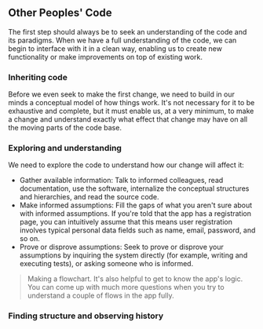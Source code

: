 ## Other Peoples' Code

The first step should always be to seek an understanding of the code and its paradigms. When we have a full understanding
of the code, we can begin to interface with it in a clean way, enabling us to create new functionality or make
improvements on top of existing work.

### Inheriting code
Before we even seek to make the first change, we need to build in our minds a conceptual model of how things work. It's
not necessary for it to be exhaustive and complete, but it must enable us, at a very minimum, to make a change and
understand exactly what effect that change may have on all the moving parts of the code base.

### Exploring and understanding
We need to explore the code to understand how our change will affect it:
- Gather available information: Talk to informed colleagues, read documentation, use the software, internalize the
conceptual structures and hierarchies, and read the source code.
- Make informed assumptions: Fill the gaps of what you aren't sure about with informed assumptions. If you're told that
the app has a registration page, you can intuitively assume that this means user registration involves typical personal
data fields such as name, email, password, and so on.
- Prove or disprove assumptions: Seek to prove or disprove your assumptions by inquiring the system directly (for
example, writing and executing tests), or asking someone who is informed.

> Making a flowchart. It's also helpful to get to know the app's logic. You can come up with much more questions when 
> you try to understand a couple of flows in the app fully.

### Finding structure and observing history 
